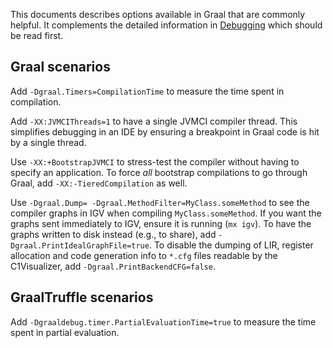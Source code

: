 This documents describes options available in Graal that are commonly helpful.
It complements the detailed information in [Debugging](Debugging.md) which should be read first.

## Graal scenarios

Add `-Dgraal.Timers=CompilationTime` to measure the time spent in compilation.

Add `-XX:JVMCIThreads=1` to have a single JVMCI compiler thread. This simplifies
debugging in an IDE by ensuring a breakpoint in Graal code is hit by a single thread.

Use `-XX:+BootstrapJVMCI` to stress-test the compiler without having to specify an application.
To force *all* bootstrap compilations to go through Graal, add `-XX:-TieredCompilation` as well.

Use `-Dgraal.Dump= -Dgraal.MethodFilter=MyClass.someMethod` to see the compiler graphs in
IGV when compiling `MyClass.someMethod`. If you want the graphs sent immediately to IGV, ensure it is running (`mx igv`).
To have the graphs written to disk instead (e.g., to share), add `-Dgraal.PrintIdealGraphFile=true`.
To disable the dumping of LIR, register allocation and code generation info to `*.cfg` files readable by the C1Visualizer,
add `-Dgraal.PrintBackendCFG=false`.

## GraalTruffle scenarios

Add `-Dgraaldebug.timer.PartialEvaluationTime=true` to measure the time spent in partial evaluation.
